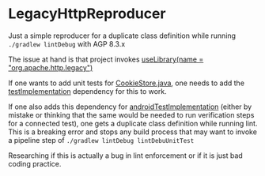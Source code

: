 # LegacyHttpReproducer

Just a simple reproducer for a duplicate class definition while running `./gradlew lintDebug` with AGP 8.3.x

The issue at hand is that project invokes [useLibrary(name = "org.apache.http.legacy")](/app/build.gradle.kts#L19)

If one wants to add unit tests for [CookieStore.java](/app/src/main/java/com/demo/legacyhttpreproducer/CookieStore.java), one needs to add the [testImplementation](/app/build.gradle.kts#L45) dependency for this to work.

If one also adds this dependency for [androidTestImplementation](/main/app/build.gradle.kts#L46) (either by mistake or thinking that the same would be needed to run verification steps for a connected test), one gets a duplicate class definition while running lint. This is a breaking error and stops any build process that may want to invoke a pipeline step of `./gradlew lintDebug lintDebuUnitTest`

Researching if this is actually a bug in lint enforcement or if it is just bad coding practice.
